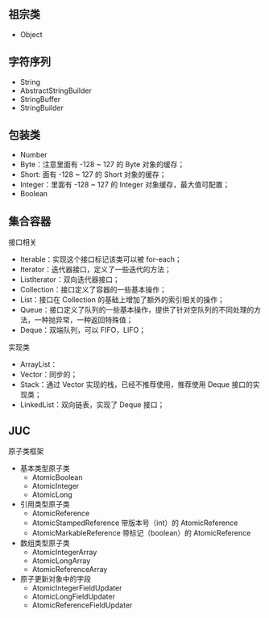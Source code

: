 ## 祖宗类
- Object

## 字符序列
- String
- AbstractStringBuilder
- StringBuffer
- StringBuilder

## 包装类
- Number
- Byte：注意里面有 -128 ~ 127 的 Byte 对象的缓存；
- Short: 面有 -128 ~ 127 的 Short 对象的缓存；
- Integer：里面有 -128 ~ 127 的 Integer 对象缓存，最大值可配置；
- Boolean

## 集合容器
接口相关
- Iterable：实现这个接口标记该类可以被 for-each；
- Iterator：迭代器接口，定义了一些迭代的方法；
- ListIterator：双向迭代器接口；
- Collection：接口定义了容器的一些基本操作；
- List：接口在 Collection 的基础上增加了额外的索引相关的操作；
- Queue：接口定义了队列的一些基本操作，提供了针对空队列的不同处理的方法，一种抛异常，一种返回特殊值；
- Deque：双端队列，可以 FIFO，LIFO；

实现类
- ArrayList：
- Vector：同步的；
- Stack：通过 Vector 实现的栈，已经不推荐使用，推荐使用 Deque 接口的实现类；
- LinkedList：双向链表，实现了 Deque 接口；

## JUC
原子类框架
- 基本类型原子类
  - AtomicBoolean
  - AtomicInteger
  - AtomicLong
- 引用类型原子类
  - AtomicReference
  - AtomicStampedReference 带版本号（int）的 AtomicReference
  - AtomicMarkableReference 带标记（boolean）的 AtomicReference
- 数组类型原子类
  - AtomicIntegerArray
  - AtomicLongArray
  - AtomicReferenceArray
- 原子更新对象中的字段
  - AtomicIntegerFieldUpdater
  - AtomicLongFieldUpdater
  - AtomicReferenceFieldUpdater